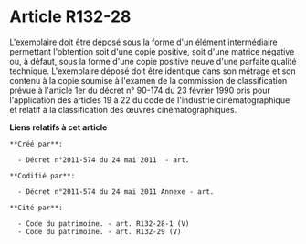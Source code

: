 # Article R132-28

L'exemplaire doit être déposé sous la forme d'un élément intermédiaire permettant l'obtention soit d'une copie positive, soit
d'une matrice négative ou, à défaut, sous la forme d'une copie positive neuve d'une parfaite qualité technique. L'exemplaire
déposé doit être identique dans son métrage et son contenu à la copie soumise à l'examen de la commission de classification
prévue à l'article 1er du décret n° 90-174 du 23 février 1990 pris pour l'application des articles 19 à 22 du code de
l'industrie cinématographique et relatif à la classification des œuvres cinématographiques.

**Liens relatifs à cet article**

	**Créé par**:

	  - Décret n°2011-574 du 24 mai 2011  - art.

	**Codifié par**:

	  - Décret n°2011-574 du 24 mai 2011 Annexe - art.

	**Cité par**:

	  - Code du patrimoine. - art. R132-28-1 (V)
	  - Code du patrimoine. - art. R132-29 (V)
